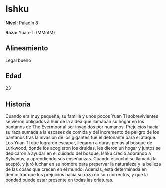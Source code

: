 # Ishku

**Nivel:** Paladín 8

**Raza:** Yuan-Ti (MMotM)

## Alineamiento
Legal bueno

## Edad
23

## Historia

Cuando era muy pequeña, su familia y unos pocos Yuan Ti sobrevivientes se vieron obligados a huir de la aldea que llamaban su hogar en los pantanos de The Evermoor al ser invadidos por humanos. Prejuicios hacia su raza sumada a la escasez de comida y del incremento de peligro de los pantanos tras la invasión de los gigantes fue el detonante para el ataque.
 Los Yuan Ti que lograron escapar, llegaron a duras penas al bosque de Lurkwood, donde los acogieron los druidas, les dieron un hogar y juntos se dedicaron a ayudar en el cuidado del bosque. Ishku creció adorando a Sylvanus, y aprendiendo sus enseñanzas. Cuando escuchó su llamada la aceptó, y juró luchar en su nombre para preservar la naturaleza y la belleza de las cosas que crecen en el mundo. Además, está determinada en demostrar que los prejuicios hacia su raza no son correctos, y que la bondad puede estar presente en todas las criaturas.



